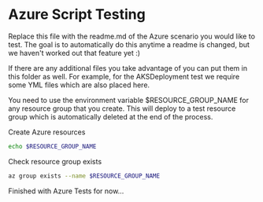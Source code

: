 
# Azure Script Testing

Replace this file with the readme.md of the Azure scenario you would like to test. The goal is to automatically do this anytime a readme is changed, but we haven't worked out that feature yet :) 

If there are any additional files you take advantage of you can put them in this folder as well. For example, for the AKSDeployment test we require some YML files which are also placed here. 

You need to use the environment variable $RESOURCE_GROUP_NAME for any resource group that you create. This will deploy to a test resource group which is automatically deleted at the end of the process. 

Create Azure resources

```bash
echo $RESOURCE_GROUP_NAME
```

Check resource group exists

```bash
az group exists --name $RESOURCE_GROUP_NAME
```

Finished with Azure Tests for now...

